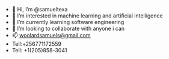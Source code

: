 - 👋 Hi, I’m @samueltexa
- 👀 I’m interested in machine learning and artificial intelligence
- 🌱 I’m currently learning software engineering
- 💞️ I’m looking to collaborate with anyone i can
- 📫 woolardsamuels@gmail.com
- Tell:+256771172559
- Tell: +1(205)858-3041

<!---
samueltexa/samueltexa is a ✨ special ✨ repository because its `README.md` (this file) appears on your GitHub profile.
You can click the Preview link to take a look at your changes.
--->
